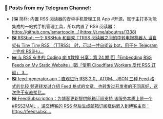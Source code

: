 ### 📰 Posts from my [Telegram Channel](https://t.me/s/aboutrss):
<!-- BLOG-POST-LIST:START -->
- [🖼 简朴: 内置 RSS 阅读器的安卓手机管理工具 App #开源，属于主打多功能集成的一站式手机管理工具，所以内置了 RSS 阅读器： https://github.com/ismartcodin...](https://t.me/aboutrss/1338)
- [🖼 RSSbot: 一个 RSSHub 和自架 TTRSS 阅读器之间的中转电报机器人 当自架有 Tiny Tiny RSS （TTRSS） 时，可以一并自架该 bot，用于在 Telegram 上完成 RSSHu...](https://t.me/aboutrss/1337)
- [🖼 与 RSS 有关的 Coding 向 #教程 分享：第 24 期 1️⃣「Embedding RSS Feeds on My Static Website」 2️⃣「使用 Cloudflare Workers 反代 RSS 订阅」 3️...](https://t.me/aboutrss/1336)
- [🖼 feed-generator.app：直观进行 RSS 2.0、ATOM、JSON 三种 Feed 格式的比较 频道转发过介绍 Feed 格式的文章，也转发过开发者的不同喜好，这次终于有直接比...](https://t.me/aboutrss/1335)
- [🖼 FeedSubscription：为博客更新提供邮箱订阅支持 该服务本质上是一个 #RSS2MAIL ，递交博客的 RSS 然后生成邮箱订阅框供嵌入到博客主页： https://feedsubsc...](https://t.me/aboutrss/1334)
<!-- BLOG-POST-LIST:END -->

<!--
**AboutRSS/AboutRSS** is a ✨ _special_ ✨ repository because its `README.md` (this file) appears on your GitHub profile.

Here are some ideas to get you started:

- 🔭 I’m currently working on ...
- 🌱 I’m currently learning ...
- 👯 I’m looking to collaborate on ...
- 🤔 I’m looking for help with ...
- 💬 Ask me about ...
- 📫 How to reach me: ...
- 😄 Pronouns: ...
- ⚡ Fun fact: ...
-->
